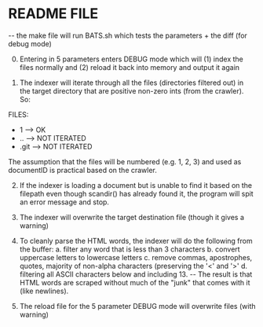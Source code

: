 README FILE
================

-- the make file will run BATS.sh which tests the parameters + the diff
(for debug mode)

0. Entering in 5 parameters enters DEBUG mode which will (1) index the
   files normally and (2) reload it back into memory and output it again 
   
1. The indexer will iterate through all the files (directories filtered
out) in the target directory that are positive non-zero ints (from the crawler). So:

FILES:
 - 1 --> OK
 - .. --> NOT ITERATED
 - .git --> NOT ITERATED

The assumption that the files will be numbered (e.g. 1, 2, 3) and used
as documentID is practical based on the crawler.

2. If the indexer is loading a document but is unable to find it based
   on the filepath even though scandir() has already found it,
   the program will spit an error message and stop.

3. The indexer will overwrite the target destination file (though it
   gives a warning)

4. To cleanly parse the HTML words, the indexer will do the following from the buffer: 
  a. filter any word that is less than 3 characters
  b. convert uppercase letters to lowercase letters
  c. remove commas, apostrophes, quotes, majority of non-alpha
  characters (preserving the '<' and '>'
  d. filtering all ASCII characters below and including 13.
  -- The result is that HTML words are scraped without much of the 
  "junk" that comes with it (like newlines).
  
5. The reload file for the 5 parameter DEBUG mode will overwrite files
   (with warning)

